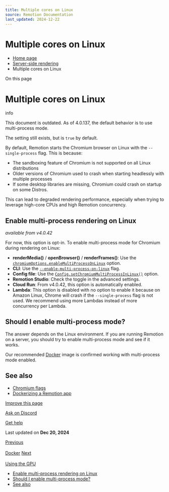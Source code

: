 ```yaml
---
title: Multiple cores on Linux
source: Remotion Documentation
last_updated: 2024-12-22
---
```


# Multiple cores on Linux

- [Home page](/)
- [Server-side rendering](/docs/ssr)
- Multiple cores on Linux

On this page

# Multiple cores on Linux

info

This document is outdated. As of 4.0.137, the default behavior is to use multi-process mode.

The setting still exists, but is `true` by default.

By default, Remotion starts the Chromium browser on Linux with the `--single-process` flag. This is because:

- The sandboxing feature of Chromium is not supported on all Linux distributions
- Older versions of Chromium used to crash when starting headlessly with multiple processes
- If some desktop libraries are missing, Chromium could crash on startup on some Distros.

This can lead to degraded rendering performance, especially when trying to leverage high-core CPUs and high Remotion concurrency.

## Enable multi-process rendering on Linux [​](\#enable-multi-process-rendering-on-linux "Direct link to Enable multi-process rendering on Linux")

_available from v4.0.42_

For now, this option is opt-in. To enable multi-process mode for Chromium during rendering on Linux:

- **renderMedia()** / **openBrowser()** / **renderFrames()**: Use the [`chromiumOptions.enableMultiProcessOnLinux`](/docs/renderer/render-media#enablemultiprocessonlinux) option.
- **CLI**: Use the [`--enable-multi-process-on-linux`](/docs/cli/render#--enable-multiprocess-on-linux) flag.
- **Config file**: Use the [`Config.setChromiumMultiProcessInLinux()`](/docs/config#setchromiummultiprocessonlinux) option.
- **Remotion Studio**: Check the toggle in the advanced settings.
- **Cloud Run**: From v4.0.42, this option is automatically enabled.
- **Lambda**: This option is disabled with no option to enable it because on Amazon Linux, Chrome will crash if the `--single-process` flag is not used. We recommend using more Lambdas instead of more concurrency per Lambda.

## Should I enable multi-process mode? [​](\#should-i-enable-multi-process-mode "Direct link to Should I enable multi-process mode?")

The answer depends on the Linux environment. If you are running Remotion on a server, you should try to enable multi-process mode and see if it works.

Our recommended [Docker](/docs/docker) image is confirmed working with multi-process mode enabled.

## See also [​](\#see-also "Direct link to See also")

- [Chromium flags](/docs/chromium-flags)
- [Dockerizing a Remotion app](/docs/docker)

[Improve this page](https://github.com/remotion-dev/remotion/edit/main/packages/docs/docs/miscellaneous/linux-single-process.mdx)

[Ask on Discord](https://remotion.dev/discord)

[Get help](/docs/get-help)

Last updated on **Dec 20, 2024**

[Previous\
\
Docker](/docs/docker) [Next\
\
Using the GPU](/docs/gpu)

- [Enable multi-process rendering on Linux](#enable-multi-process-rendering-on-linux)
- [Should I enable multi-process mode?](#should-i-enable-multi-process-mode)
- [See also](#see-also)
